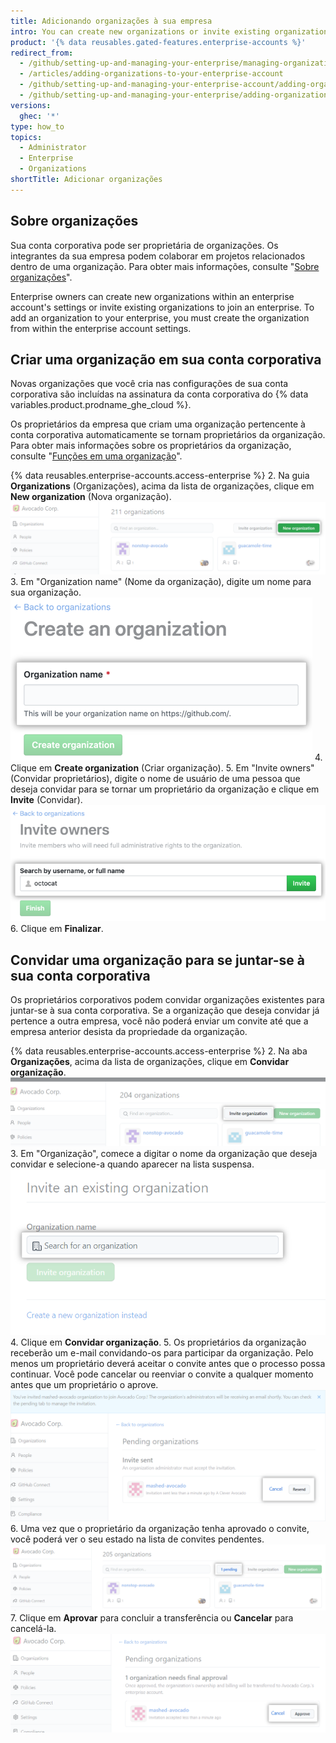 ```yaml
---
title: Adicionando organizações à sua empresa
intro: You can create new organizations or invite existing organizations to manage within your enterprise.
product: '{% data reusables.gated-features.enterprise-accounts %}'
redirect_from:
  - /github/setting-up-and-managing-your-enterprise/managing-organizations-in-your-enterprise-account/adding-organizations-to-your-enterprise-account
  - /articles/adding-organizations-to-your-enterprise-account
  - /github/setting-up-and-managing-your-enterprise-account/adding-organizations-to-your-enterprise-account
  - /github/setting-up-and-managing-your-enterprise/adding-organizations-to-your-enterprise-account
versions:
  ghec: '*'
type: how_to
topics:
  - Administrator
  - Enterprise
  - Organizations
shortTitle: Adicionar organizações
---
```


## Sobre organizações

Sua conta corporativa pode ser proprietária de organizações. Os integrantes da sua empresa podem colaborar em projetos relacionados dentro de uma organização. Para obter mais informações, consulte "[Sobre organizações](/organizations/collaborating-with-groups-in-organizations/about-organizations)".

Enterprise owners can create new organizations within an enterprise account's settings or invite existing organizations to join an enterprise. To add an organization to your enterprise, you must create the organization from within the enterprise account settings.

## Criar uma organização em sua conta corporativa

Novas organizações que você cria nas configurações de sua conta corporativa são incluídas na assinatura da conta corporativa do {% data variables.product.prodname_ghe_cloud %}.

Os proprietários da empresa que criam uma organização pertencente à conta corporativa automaticamente se tornam proprietários da organização. Para obter mais informações sobre os proprietários da organização, consulte "[Funções em uma organização](/organizations/managing-peoples-access-to-your-organization-with-roles/roles-in-an-organization)".

{% data reusables.enterprise-accounts.access-enterprise %}
2. Na guia **Organizations** (Organizações), acima da lista de organizações, clique em **New organization** (Nova organização). ![Botão New organization (Nova organização)](/assets/images/help/business-accounts/enterprise-account-add-org.png)
3. Em "Organization name" (Nome da organização), digite um nome para sua organização. ![Campo para digitar o nome da nova organização](/assets/images/help/business-accounts/new-organization-name-field.png)
4. Clique em **Create organization** (Criar organização).
5. Em "Invite owners" (Convidar proprietários), digite o nome de usuário de uma pessoa que deseja convidar para se tornar um proprietário da organização e clique em **Invite** (Convidar). ![Campo de pesquisa do proprietário da organização e botão Invite (Convidar)](/assets/images/help/business-accounts/invite-org-owner.png)
6. Clique em **Finalizar**.

## Convidar uma organização para se juntar-se à sua conta corporativa

Os proprietários corporativos podem convidar organizações existentes para juntar-se à sua conta corporativa. Se a organização que deseja convidar já pertence a outra empresa, você não poderá enviar um convite até que a empresa anterior desista da propriedade da organização.

{% data reusables.enterprise-accounts.access-enterprise %}
2. Na aba **Organizações**, acima da lista de organizações, clique em **Convidar organização**. ![Convidar organização](/assets/images/help/business-accounts/enterprise-account-invite-organization.png)
3. Em "Organização", comece a digitar o nome da organização que deseja convidar e selecione-a quando aparecer na lista suspensa. ![Pesquisar organização](/assets/images/help/business-accounts/enterprise-account-search-for-organization.png)
4. Clique em **Convidar organização**.
5. Os proprietários da organização receberão um e-mail convidando-os para participar da organização. Pelo menos um proprietário deverá aceitar o convite antes que o processo possa continuar. Você pode cancelar ou reenviar o convite a qualquer momento antes que um proprietário o aprove. ![Cancelar ou reenviar](/assets/images/help/business-accounts/enterprise-account-invitation-sent.png)
6. Uma vez que o proprietário da organização tenha aprovado o convite, você poderá ver o seu estado na lista de convites pendentes. ![Convite pendente](/assets/images/help/business-accounts/enterprise-account-pending.png)
7. Clique em **Aprovar** para concluir a transferência ou **Cancelar** para cancelá-la. ![Aprovar convite](/assets/images/help/business-accounts/enterprise-account-transfer-approve.png)
